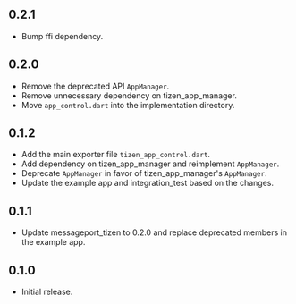 ## 0.2.1

* Bump ffi dependency.

## 0.2.0

* Remove the deprecated API `AppManager`.
* Remove unnecessary dependency on tizen_app_manager.
* Move `app_control.dart` into the implementation directory.

## 0.1.2

* Add the main exporter file `tizen_app_control.dart`.
* Add dependency on tizen_app_manager and reimplement `AppManager`.
* Deprecate `AppManager` in favor of tizen_app_manager's `AppManager`.
* Update the example app and integration_test based on the changes.

## 0.1.1

* Update messageport_tizen to 0.2.0 and replace deprecated members in the example app.

## 0.1.0

* Initial release.
